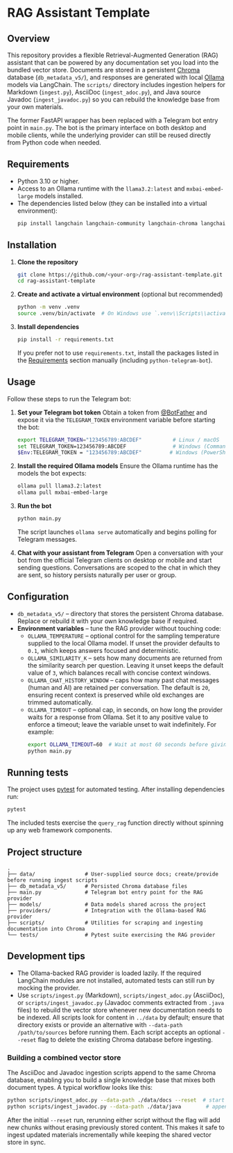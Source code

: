 # RAG Assistant Template

## Overview
This repository provides a flexible Retrieval-Augmented Generation (RAG) assistant that can be
powered by any documentation set you load into the bundled vector store.  Documents are stored in a
persistent [Chroma](https://www.trychroma.com/) database (`db_metadata_v5/`), and responses are
generated with local [Ollama](https://ollama.com/) models via LangChain.  The `scripts/` directory
includes ingestion helpers for Markdown (`ingest.py`), AsciiDoc (`ingest_adoc.py`), and Java source
Javadoc (`ingest_javadoc.py`) so you can rebuild the knowledge base from your own materials.

The former FastAPI wrapper has been replaced with a Telegram bot entry point in
`main.py`.  The bot is the primary interface on both desktop and mobile clients,
while the underlying provider can still be reused directly from Python code when
needed.

## Requirements
- Python 3.10 or higher.
- Access to an Ollama runtime with the `llama3.2:latest` and
  `mxbai-embed-large` models installed.
- The dependencies listed below (they can be installed into a virtual environment):
  ```bash
  pip install langchain langchain-community langchain-chroma langchain-ollama python-telegram-bot pytest
  ```

## Installation
1. **Clone the repository**
   ```bash
   git clone https://github.com/<your-org>/rag-assistant-template.git
   cd rag-assistant-template
   ```
2. **Create and activate a virtual environment** (optional but recommended)
   ```bash
   python -m venv .venv
   source .venv/bin/activate  # On Windows use `.venv\\Scripts\\activate`
   ```
3. **Install dependencies**
   ```bash
   pip install -r requirements.txt
   ```
   If you prefer not to use `requirements.txt`, install the packages listed in the
   [Requirements](#requirements) section manually (including
   `python-telegram-bot`).

## Usage
Follow these steps to run the Telegram bot:

1. **Set your Telegram bot token**
   Obtain a token from [@BotFather](https://t.me/BotFather) and expose it via the
   `TELEGRAM_TOKEN` environment variable before starting the bot:
   ```bash
   export TELEGRAM_TOKEN="123456789:ABCDEF"          # Linux / macOS
   set TELEGRAM_TOKEN=123456789:ABCDEF               # Windows (Command Prompt)
   $Env:TELEGRAM_TOKEN = "123456789:ABCDEF"         # Windows (PowerShell)
   ```

2. **Install the required Ollama models**
   Ensure the Ollama runtime has the models the bot expects:
   ```bash
   ollama pull llama3.2:latest
   ollama pull mxbai-embed-large
   ```

3. **Run the bot**
   ```bash
   python main.py
   ```
   The script launches `ollama serve` automatically and begins polling for
   Telegram messages.

4. **Chat with your assistant from Telegram**
   Open a conversation with your bot from the official Telegram clients on
   desktop or mobile and start sending questions.  Conversations are scoped to
   the chat in which they are sent, so history persists naturally per user or
   group.

## Configuration
- `db_metadata_v5/` – directory that stores the persistent Chroma database.
  Replace or rebuild it with your own knowledge base if required.
- **Environment variables** – tune the RAG provider without touching code:
  - `OLLAMA_TEMPERATURE` – optional control for the sampling temperature
    supplied to the local Ollama model.  If unset the provider defaults to
    `0.1`, which keeps answers focused and deterministic.
  - `OLLAMA_SIMILARITY_K` – sets how many documents are returned from the
    similarity search per question.  Leaving it unset keeps the default value
    of `3`, which balances recall with concise context windows.
  - `OLLAMA_CHAT_HISTORY_WINDOW` – caps how many past chat messages (human and
    AI) are retained per conversation.  The default is `20`, ensuring recent
    context is preserved while old exchanges are trimmed automatically.
  - `OLLAMA_TIMEOUT` – optional cap, in seconds, on how long the provider waits
    for a response from Ollama.  Set it to any positive value to enforce a
    timeout; leave the variable unset to wait indefinitely.  For example:
    ```bash
    export OLLAMA_TIMEOUT=60  # Wait at most 60 seconds before giving up
    python main.py
    ```

## Running tests
The project uses [pytest](https://docs.pytest.org/) for automated testing.
After installing dependencies run:
```bash
pytest
```
The included tests exercise the `query_rag` function directly without spinning
up any web framework components.

## Project structure
```
.
├── data/                # User-supplied source docs; create/provide before running ingest scripts
├── db_metadata_v5/      # Persisted Chroma database files
├── main.py              # Telegram bot entry point for the RAG provider
├── models/              # Data models shared across the project
├── providers/           # Integration with the Ollama-based RAG provider
├── scripts/             # Utilities for scraping and ingesting documentation into Chroma
└── tests/               # Pytest suite exercising the RAG provider
```

## Development tips
- The Ollama-backed RAG provider is loaded lazily.  If the required LangChain
  modules are not installed, automated tests can still run by mocking the
  provider.
- Use `scripts/ingest.py` (Markdown), `scripts/ingest_adoc.py` (AsciiDoc), or
  `scripts/ingest_javadoc.py` (Javadoc comments extracted from `.java` files) to
  rebuild the vector store whenever new documentation needs to be indexed.  All
  scripts look for content in `../data` by default; ensure that directory exists
  or provide an alternative with `--data-path /path/to/sources` before running
  them.  Each script accepts an optional `--reset` flag to delete the existing
  Chroma database before ingesting.

### Building a combined vector store

The AsciiDoc and Javadoc ingestion scripts append to the same Chroma
database, enabling you to build a single knowledge base that mixes both
document types.  A typical workflow looks like this:

```bash
python scripts/ingest_adoc.py --data-path ./data/docs --reset  # start fresh
python scripts/ingest_javadoc.py --data-path ./data/java        # append Javadoc chunks
```

After the initial `--reset` run, rerunning either script without the flag will
add new chunks without erasing previously stored content.  This makes it safe to
ingest updated materials incrementally while keeping the shared vector store in
sync.
